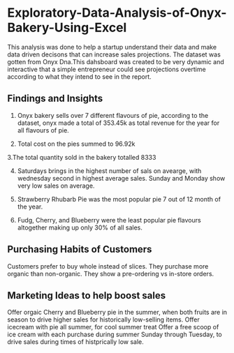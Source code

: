 # Exploratory-Data-Analysis-of-Onyx-Bakery-Using-Excel

This analysis was done to help a startup understand their data and make data driven decisons that can increase sales projections. The dataset was gotten from Onyx Dna.This dahsboard was created to be very dynamic and interactive that a simple entrepreneur could see projections overtime according to what they intend to see in the report. 


## Findings and Insights
1. Onyx bakery sells over 7 different flavours of pie, according to the dataset, onyx made a total of 353.45k as total revenue for the year for all flavours of pie.

2. Total cost on the pies summed to 96.92k

3.The total quantity sold in the bakery totalled 8333

4. Saturdays brings in the highest number of sals on avearge, with wednesday second in highest average sales. Sunday and Monday show very low sales on average.

5. Strawberry Rhubarb Pie was the most popular pie 7 out of 12 month of the year.

6. Fudg, Cherry, and Blueberry were the least popular pie flavours altogether making up only 30% of all sales.

## Purchasing Habits of Customers

Customers prefer to buy whole instead of slices.
They purchase more organic than non-organic.
They show a pre-ordering vs in-store orders.

## Marketing Ideas to help boost sales
Offer orgaic Cherry and Blueberry pie in the summer, when both fruits are in season to drive higher sales for historically low-selling items.
Offer icecream with pie all summer, for cool summer treat
Offer a free scoop of ice cream with each purchase during summer Sunday through Tuesday, to drive sales during times of histprically low sale.


